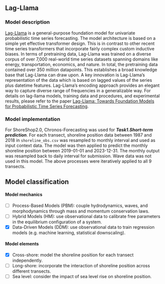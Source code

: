 ## Lag-Llama
### Model description
[Lag-Llama](https://github.com/time-series-foundation-models/lag-llama?tab=readme-ov-file) is a general-purpose foundation model for univariate probabilistic time series forecasting.
The model architecture is based on a simple yet effective transformer design. This is in contrast to other recent time series transformers that incorporate fairly complex custom inductive biases.
In terms of pretraining data, Lag-Llama was trained on a diverse corpus of over 7,000 real-world time series datasets spanning domains like energy, transportation, economics, and nature. 
In total, the pretraining data contained over 350 million datapoints. This establishes a broad knowledge base that Lag-Llama can draw upon.
A key innovation is Lag-Llama’s representation of the data which is based on lagged values of the series plus datetime features. Lag-Llama’s encoding approach provides an elegant way to capture diverse range of frequencies in a generalizable way.
For details on lag-llama models, training data and procedures, and experimental results, please refer to the paper [Lag-Llama: Towards Foundation Models for Probabilistic Time Series Forecasting](https://arxiv.org/abs/2310.08278).
### Model implementation
For ShoreShop2.0, Chronos-Forecasting was used for ***Task1.Short-term prediction***. For each transect, shoreline position data between 1987 and 2018 in `shoreline_obs.csv` was resampled to monthly interval and used as input context data. The model was then applied to predict the monthly shoreline position between 2019-01-01 and 2023-12-31. The monthly output was resampled back to daily interval for submission. Wave data was not used in this model. The above processes were iteratively applied to all 9 transects.
## Model classification

#### Model mechanics
- [ ] Process-Based Models (PBM): couple hydrodynamics, waves, and morphodynamics through mass and momentum conservation laws.
- [ ] Hybrid Models (HM): use observational data to calibrate free parameters in the equilibrium configuration of a system.
- [x] Data-Driven Models (DDM): use observational data to train regression models (e.g. machine learning, statistical downscaling).
#### Model elements
- [x] Cross-shore: model the shoreline position for each transect independently.
- [ ] Long-shore: incorporate the interaction of shoreline position across different transects.
- [ ] Sea level: consider the impact of sea level rise on shoreline position.
